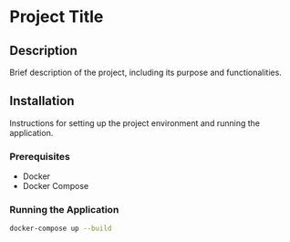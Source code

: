 # Project Title

## Description
Brief description of the project, including its purpose and functionalities.

## Installation
Instructions for setting up the project environment and running the application.

### Prerequisites
- Docker
- Docker Compose

### Running the Application
```bash
docker-compose up --build
